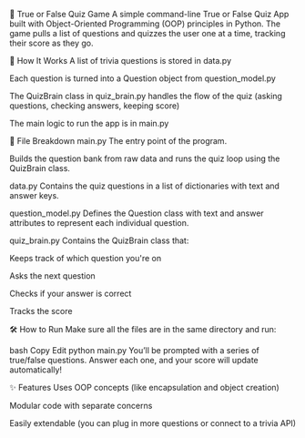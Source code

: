 🧠 True or False Quiz Game
A simple command-line True or False Quiz App built with Object-Oriented Programming (OOP) principles in Python. The game pulls a list of questions and quizzes the user one at a time, tracking their score as they go.

🚀 How It Works
A list of trivia questions is stored in data.py

Each question is turned into a Question object from question_model.py

The QuizBrain class in quiz_brain.py handles the flow of the quiz (asking questions, checking answers, keeping score)

The main logic to run the app is in main.py

📂 File Breakdown
main.py
The entry point of the program.

Builds the question bank from raw data and runs the quiz loop using the QuizBrain class.

data.py
Contains the quiz questions in a list of dictionaries with text and answer keys.

question_model.py
Defines the Question class with text and answer attributes to represent each individual question.

quiz_brain.py
Contains the QuizBrain class that:

Keeps track of which question you're on

Asks the next question

Checks if your answer is correct

Tracks the score

🛠️ How to Run
Make sure all the files are in the same directory and run:

bash
Copy
Edit
python main.py
You’ll be prompted with a series of true/false questions. Answer each one, and your score will update automatically!

✨ Features
Uses OOP concepts (like encapsulation and object creation)

Modular code with separate concerns

Easily extendable (you can plug in more questions or connect to a trivia API)
